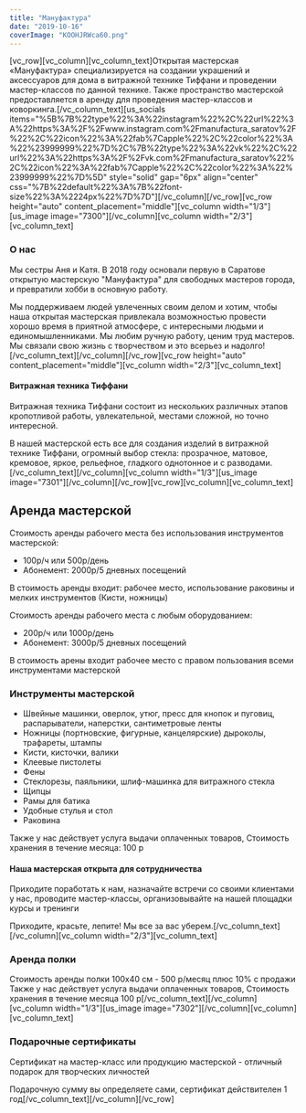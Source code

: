 ```yaml
---
title: "Мануфактура"
date: "2019-10-16"
coverImage: "KOOHJRWca60.png"
---
```


\[vc\_row\]\[vc\_column\]\[vc\_column\_text\]Открытая мастерская «Мануфактура» специализируется на создании украшений и аксессуаров для дома в витражной технике Тиффани и проведении мастер-классов по данной технике. Также пространство мастерской предоставляется в аренду для проведения мастер-классов и коворкинга.\[/vc\_column\_text\]\[us\_socials items="%5B%7B%22type%22%3A%22instagram%22%2C%22url%22%3A%22https%3A%2F%2Fwww.instagram.com%2Fmanufactura\_saratov%2F%22%2C%22icon%22%3A%22fab%7Capple%22%2C%22color%22%3A%22%23999999%22%7D%2C%7B%22type%22%3A%22vk%22%2C%22url%22%3A%22https%3A%2F%2Fvk.com%2Fmanufactura\_saratov%22%2C%22icon%22%3A%22fab%7Capple%22%2C%22color%22%3A%22%23999999%22%7D%5D" style="solid" gap="6px" align="center" css="%7B%22default%22%3A%7B%22font-size%22%3A%2224px%22%7D%7D"\]\[/vc\_column\]\[/vc\_row\]\[vc\_row height="auto" content\_placement="middle"\]\[vc\_column width="1/3"\]\[us\_image image="7300"\]\[/vc\_column\]\[vc\_column width="2/3"\]\[vc\_column\_text\]

### О нас

Мы сестры Аня и Катя. В 2018 году основали первую в Саратове открытую мастерскую "Мануфактура" для свободных мастеров города, и превратили хобби в основную работу.​​​

Мы поддерживаем людей увлеченных своим делом и хотим, чтобы наша открытая мастерская привлекала возможностью провести хорошо время в приятной атмосфере, с интересными людьми и единомышленниками.​ Мы любим ручную работу, ценим труд мастеров.​ Мы связали свою жизнь с творчеством и это всерьез и надолго!​​\[/vc\_column\_text\]\[/vc\_column\]\[/vc\_row\]\[vc\_row height="auto" content\_placement="middle"\]\[vc\_column width="2/3"\]\[vc\_column\_text\]

#### Витражная техника Тиффани

Витражная техника Тиффани состоит из нескольких различных этапов кропотливой работы, увлекательной, местами сложной, но точно интересной.

В нашей мастерской есть все для создания изделий в витражной технике Тиффани, огромный выбор стекла: прозрачное, матовое, кремовое, яркое, рельефное, гладкого однотонное и с разводами.​\[/vc\_column\_text\]\[/vc\_column\]\[vc\_column width="1/3"\]\[us\_image image="7301"\]\[/vc\_column\]\[/vc\_row\]\[vc\_row\]\[vc\_column\]\[vc\_column\_text\]

## Аренда мастерской

Стоимость аренды рабочего места без использования инструментов мастерской:

- 100р/ч или 500р/день
- Абонемент: 2000р/5 дневных посещений

В стоимость аренды входит: рабочее место, использование раковины и мелких инструментов (Кисти, ножницы)​

Стоимость аренды рабочего места с любым оборудованием:

- 200р/ч или 1000р/день
- Абонемент: 3000р/5 дневных посещений

В стоимость арены входит рабочее место с правом пользования всеми инструментами мастерской​

### Инструменты мастерской​

- Швейные машинки, оверлок, утюг, пресс для кнопок и пуговиц, распарыватели, наперстки, сантиметровые ленты
- Ножницы (портновские, фигурные, канцелярские) дыроколы, трафареты, штампы
- Кисти, кисточки, валики​
- Клеевые пистолеты​
- Фены
- Стеклорезы, паяльники, шлиф-машинка для витражного стекла​
- Щипцы​
- Рамы для батика
- Удобные стулья и стол​
- Раковина​

Также у нас действует услуга выдачи оплаченных товаров, Стоимость хранения в течение месяца: 100 р​

#### Наша мастерская открыта для сотрудничества

Приходите поработать к нам, назначайте встречи со своими клиентами у нас, проводите мастер-классы, организовывайте на нашей площадки курсы и тренинги​

Приходите, красьте, лепите! Мы все за вас уберем​.\[/vc\_column\_text\]\[/vc\_column\]\[vc\_column width="2/3"\]\[vc\_column\_text\]

### Аренда полки

Стоимость аренды полки 100х40 см - 500 р/месяц плюс 10% с продажи​ Также у нас действует услуга выдачи оплаченных товаров, Стоимость хранения в течение месяца 100 р\[/vc\_column\_text\]\[/vc\_column\]\[vc\_column width="1/3"\]\[us\_image image="7302"\]\[/vc\_column\]\[vc\_column\]\[vc\_column\_text\]

### Подарочные сертификаты

Сертификат на мастер-класс или продукцию мастерской - отличный подарок для творческих личностей​

Подарочную сумму вы определяете сами, сертификат действителен 1 год\[/vc\_column\_text\]\[/vc\_column\]\[/vc\_row\]

